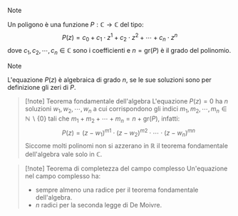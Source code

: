 >[!note]
>Un poligono è una funzione $P:\mathbb{C}\to\mathbb{C}$ del tipo:
>$$P(z)=c_{0}+c_{1}\cdot z^{1}+c_{2}\cdot z^{2}+\cdots+c_{n}\cdot z^{n}$$ dove $c_{1},c_{2},\cdots,c_{n}\in\mathbb{C}$ sono i coefficienti e $n=\text{gr}(P)$ è il grado del polinomio.

>[!note]
>L'equazione $P(z)$ è algebraica di grado $n$, se le sue soluzioni sono per definizione gli zeri di $P$.
>

>[!note] Teorema fondamentale dell'algebra
>L'equazione $P(z)=0$ ha $n$ soluzioni $w_{1},w_{2},\cdots,w_{n}$ a cui corrispondono gli indici $m_{1},m_{2},\cdots,m_{n}\in\mathbb{N}\smallsetminus\{0\}$ tali che $m_{1}+m_{2}+\cdots+m_{n}=n+\text{gr}(P)$, infatti: $$P(z)=(z-w_{1})^{m1}\cdot(z-w_{2})^{m2}\cdot\cdots\cdot (z-w_{n})^{mn}$$
>Siccome molti polinomi non si azzerano in $\mathbb{R}$ il teorema fondamentale dell'algebra vale solo in $\mathbb{C}$.

>[!note] Teorema di completezza del campo complesso
>Un'equazione nel campo complesso ha:
>- sempre almeno una radice per il teorema fondamentale dell'algebra.
>- $n$ radici per la seconda legge di De Moivre.

